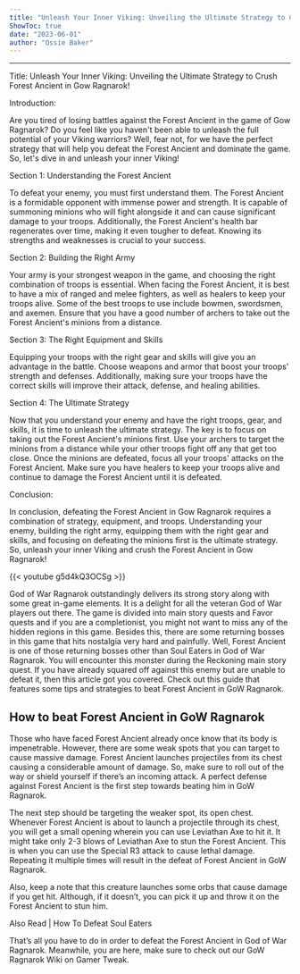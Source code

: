 ```yaml
---
title: "Unleash Your Inner Viking: Unveiling the Ultimate Strategy to Crush Forest Ancient in Gow Ragnarok!"
ShowToc: true 
date: "2023-06-01"
author: "Ossie Baker"
---
```

*****
Title: Unleash Your Inner Viking: Unveiling the Ultimate Strategy to Crush Forest Ancient in Gow Ragnarok!

Introduction: 

Are you tired of losing battles against the Forest Ancient in the game of Gow Ragnarok? Do you feel like you haven't been able to unleash the full potential of your Viking warriors? Well, fear not, for we have the perfect strategy that will help you defeat the Forest Ancient and dominate the game. So, let's dive in and unleash your inner Viking!

Section 1: Understanding the Forest Ancient

To defeat your enemy, you must first understand them. The Forest Ancient is a formidable opponent with immense power and strength. It is capable of summoning minions who will fight alongside it and can cause significant damage to your troops. Additionally, the Forest Ancient's health bar regenerates over time, making it even tougher to defeat. Knowing its strengths and weaknesses is crucial to your success.

Section 2: Building the Right Army

Your army is your strongest weapon in the game, and choosing the right combination of troops is essential. When facing the Forest Ancient, it is best to have a mix of ranged and melee fighters, as well as healers to keep your troops alive. Some of the best troops to use include bowmen, swordsmen, and axemen. Ensure that you have a good number of archers to take out the Forest Ancient's minions from a distance.

Section 3: The Right Equipment and Skills

Equipping your troops with the right gear and skills will give you an advantage in the battle. Choose weapons and armor that boost your troops' strength and defenses. Additionally, making sure your troops have the correct skills will improve their attack, defense, and healing abilities.

Section 4: The Ultimate Strategy

Now that you understand your enemy and have the right troops, gear, and skills, it is time to unleash the ultimate strategy. The key is to focus on taking out the Forest Ancient's minions first. Use your archers to target the minions from a distance while your other troops fight off any that get too close. Once the minions are defeated, focus all your troops' attacks on the Forest Ancient. Make sure you have healers to keep your troops alive and continue to damage the Forest Ancient until it is defeated.

Conclusion: 

In conclusion, defeating the Forest Ancient in Gow Ragnarok requires a combination of strategy, equipment, and troops. Understanding your enemy, building the right army, equipping them with the right gear and skills, and focusing on defeating the minions first is the ultimate strategy. So, unleash your inner Viking and crush the Forest Ancient in Gow Ragnarok!

{{< youtube g5d4kQ3OCSg >}} 



God of War Ragnarok outstandingly delivers its strong story along with some great in-game elements. It is a delight for all the veteran God of War players out there. The game is divided into main story quests and Favor quests and if you are a completionist, you might not want to miss any of the hidden regions in this game. Besides this, there are some returning bosses in this game that hits nostalgia very hard and painfully. Well, Forest Ancient is one of those returning bosses other than Soul Eaters in God of War Ragnarok. You will encounter this monster during the Reckoning main story quest. If you have already squared off against this enemy but are unable to defeat it, then this article got you covered. Check out this guide that features some tips and strategies to beat Forest Ancient in GoW Ragnarok.
 
## How to beat Forest Ancient in GoW Ragnarok
 

 
Those who have faced Forest Ancient already once know that its body is impenetrable. However, there are some weak spots that you can target to cause massive damage. Forest Ancient launches projectiles from its chest causing a considerable amount of damage. So, make sure to roll out of the way or shield yourself if there’s an incoming attack. A perfect defense against Forest Ancient is the first step towards beating him in GoW Ragnarok.
 
The next step should be targeting the weaker spot, its open chest. Whenever Forest Ancient is about to launch a projectile through its chest, you will get a small opening wherein you can use Leviathan Axe to hit it. It might take only 2-3 blows of Leviathan Axe to stun the Forest Ancient. This is when you can use the Special R3 attack to cause lethal damage. Repeating it multiple times will result in the defeat of Forest Ancient in GoW Ragnarok.
 
Also, keep a note that this creature launches some orbs that cause damage if you get hit. Although, if it doesn’t, you can pick it up and throw it on the Forest Ancient to stun him.
 
Also Read | How To Defeat Soul Eaters
 
That’s all you have to do in order to defeat the Forest Ancient in God of War Ragnarok. Meanwhile, you are here, make sure to check out our GoW Ragnarok Wiki on Gamer Tweak.




